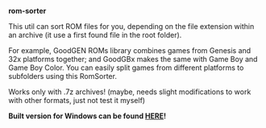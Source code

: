 **rom-sorter**

This util can sort ROM files for you, depending on the file extension within an archive (it use a first found file in the root folder).

For example, GoodGEN ROMs library combines games from Genesis and 32x platforms together; and GoodGBx makes the same with Game Boy and Game Boy Color. You can easily split games from different platforms to subfolders using this RomSorter.

Works only with .7z archives! (maybe, needs slight modifications to work with other formats, just not test it myself)

**Built version for Windows can be found [HERE](https://github.com/ManeFunction/RomSorter/releases)!**
